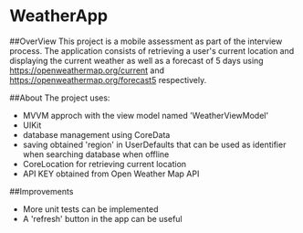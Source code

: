 # WeatherApp

##OverView
This project is a mobile assessment as part of the interview process. The application consists of retrieving a user's current location and displaying the current weather as well as a forecast of 5 days using https://openweathermap.org/current and https://openweathermap.org/forecast5 respectively. 

##About
The project uses:
- MVVM approch with the view model named 'WeatherViewModel'
- UIKit 
- database management using CoreData
- saving obtained 'region' in UserDefaults that can be used as identifier when searching database when offline
- CoreLocation for retrieving current location
- API KEY obtained from Open Weather Map API

##Improvements
- More unit tests can be implemented
- A 'refresh' button in the app can be useful



